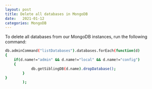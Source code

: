 ```yaml
---
layout: post
title: Delete all databases in MongoDB
date:   2021-01-12
categories: MongoDB
---
```

To delete all databases from our MongoDB instances, run the following command:
```bash
db.adminCommand("listDatabases").databases.forEach(function(d)
{
	if(d.name!="admin" && d.name!="local" && d.name!="config")
	{
        	db.getSiblingDB(d.name).dropDatabase();
        }
}
        );
```
